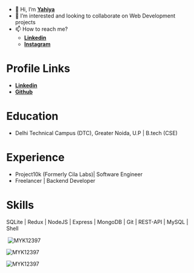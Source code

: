 <!-- ### Hi there 👋 -->

<!--
**MYK12397/MYK12397** is a ✨ _special_ ✨ repository because its `README.md` (this file) appears on your GitHub profile.

Here are some ideas to get you started:

- 🔭 I’m currently working on ...
- 🌱 I’m currently learning ...
- 👯 I’m looking to collaborate on ...
- 🤔 I’m looking for help with ...
- 💬 Ask me about ...
- 📫 How to reach me: ...
- 😄 Pronouns: ...
- ⚡ Fun fact: ...
-->

- 👋 Hi, I’m **[Yahiya](https://github.com/MYK12397)**
- 👀 I’m interested and looking to collaborate on Web Development projects
- 📫 How to reach me?
  - **[Linkedin](https://www.linkedin.com/in/mykyahiya/)**
  - **[Instagram](https://www.instagram.com/yahiya_myk/)**

# Profile Links

- **[Linkedin](https://www.linkedin.com/in/mykyahiya/)**
- **[Github](https://github.com/MYK12397)**

# Education

- Delhi Technical Campus (DTC), Greater Noida, U.P
  | B.tech (CSE)

# Experience

- Project10k (Formerly Cila Labs)| Software Engineer
- Freelancer | Backend Developer

# Skills

SQLite | Redux | NodeJS | Express | MongoDB | Git | REST-API | MySQL | Shell

<p>&nbsp;<img align="center" src="https://github-readme-stats.vercel.app/api?username=MYK12397&show_icons=true&locale=en" alt="MYK12397" /></p>

<p><img align="center" src="https://github-readme-streak-stats.herokuapp.com/?user=MYK12397&" alt="MYK12397" /></p>

<p><img align="left" src="https://github-readme-stats.vercel.app/api/top-langs?username=MYK12397&show_icons=true&locale=en&layout=compact" alt="MYK12397" /></p>

